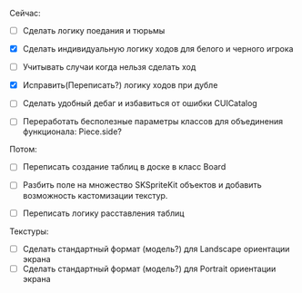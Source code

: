 Сейчас:
- [ ] Сделать логику поедания и тюрьмы
- [x] Сделать индивидуальную логику ходов для белого и черного игрока
- [ ] Учитывать случаи когда нельзя сделать ход
- [x] Исправить(Переписать?) логику ходов при дубле
- [ ] Сделать удобный дебаг и избавиться от ошибки CUICatalog
- [ ] Переработать бесполезные параметры классов для объединения функционала: Piece.side?


Потом:
- [ ] Переписать создание таблиц в доске в класс Board
- [ ] Разбить поле на множество SKSpriteKit объектов и добавить возможность кастомизации текстур.
- [ ] Переписать логику расставления таблиц


Текстуры:
- [ ] Сделать стандартный формат (модель?) для Landscape ориентации экрана
- [ ] Сделать стандартный формат (модель?) для Portrait ориентации экрана 
